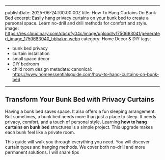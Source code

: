 
---
publishDate: 2025-06-24T00:00:00Z
title: How To Hang Curtains On Bunk Bed
excerpt: Easily hang privacy curtains on your bunk bed to create a personal space. Learn no-drill and drill methods for comfort and style.
image: https://res.cloudinary.com/dbcpfy04c/image/upload/v1750683041/generated_image_1750683040_bbhakm.webp
category: Home Decor & DIY
tags:
  - bunk bed privacy
  - curtain installation
  - small space decor
  - DIY bedroom
  - child room design
metadata:
  canonical: https://www.homeessentialsguide.com/how-to-hang-curtains-on-bunk-bed
---

## Transform Your Bunk Bed with Privacy Curtains

Having a bunk bed saves space. It also offers a fun sleeping arrangement. But sometimes, a bunk bed needs more than just a place to sleep. It needs privacy, comfort, and a touch of personal style. Learning **how to hang curtains on bunk bed** structures is a simple project. This upgrade makes each bunk feel like a private room.

This guide will walk you through everything you need. You will discover curtain types and hanging methods. We cover both no-drill and more permanent solutions. I will share tips